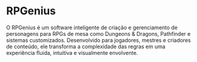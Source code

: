 # RPGenius
O RPGenius é um software inteligente de criação e gerenciamento de personagens para RPGs de mesa como Dungeons &amp; Dragons, Pathfinder e sistemas customizados. Desenvolvido para jogadores, mestres e criadores de conteúdo, ele transforma a complexidade das regras em uma experiência fluida, intuitiva e visualmente envolvente.
